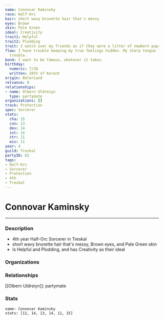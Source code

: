 ```yaml
---
name: Connovar Kaminsky
race: Half-Orc
hair: short wavy brunette hair that's messy
eyes: Brown
skin: Pale Green
ideal: Creativity
trait1: Helpful
trait2: Plodding
trait: I watch over my friends as if they were a litter of newborn pups.
flaw: I have trouble keeping my true feelings hidden. My sharp tongue lands me in
  trouble.
bond: I want to be famous, whatever it takes.
birthday:
  numeric: 7/28
  written: 28th of Korent
origin: Beleriand
relvance: 0
relationships:
- name: Olbern Uldreiyn
  type: partymate
organizations: []
track: Protection
spec: Sorcerer
stats:
  cha: 15
  con: 13
  dex: 14
  int: 14
  str: 11
  wis: 11
year: 4
guild: Treskal
partyID: 62
tags:
- Half-Orc
- Sorcerer
- Protection
- 4th
- Treskal
---
```

# Connovar Kaminsky
---
### Description
- 4th year Half-Orc Sorcerer in Treskal
- short wavy brunette hair that's messy, Brown eyes, and Pale Green skin
- Is Helpful and Plodding, and has Creativity as their ideal

### Organizations
### Relationships
[[Olbern Uldreiyn]]: partymate
### Stats
```statblock
name: Connovar Kaminsky
stats: [11, 14, 13, 14, 11, 15]
```
